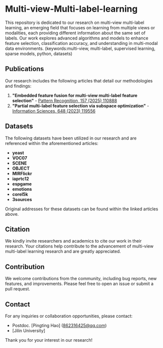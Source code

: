 # Multi-view-Multi-label-learning
This repository is dedicated to our research on multi-view multi-label learning, an emerging field that focuses on learning from multiple views or modalities, each providing different information about the same set of labels. Our work explores advanced algorithms and models to enhance feature selection, classification accuracy, and understanding in multi-modal data environments.
(keywords:multi-view, multi-label, supervised learning, sparse models, python, datasets)

## Publications

Our research includes the following articles that detail our methodologies and findings:

1. **"Embedded feature fusion for multi-view multi-label feature selection"** - [Pattern Recognition, 157 (2025) 110888](https://www.sciencedirect.com/science/article/pii/S0031320324006393)
3. **"Partial multi-label feature selection via subspace optimization"** - [Information Sciences, 648 (2023) 119556](https://www.journals.elsevier.com/information-sciences)

## Datasets

The following datasets have been utilized in our research and are referenced within the aforementioned articles:

- **yeast**
- **VOC07**
- **SCENE**
- **OBJECT**
- **MIRFlickr**
- **iaprtc12**
- **espgame**
- **emotions**
- **corel5k**
- **3sources**

Original addresses for these datasets can be found within the linked articles above.

## Citation

We kindly invite researchers and academics to cite our work in their research. Your citations help contribute to the advancement of multi-view multi-label learning research and are greatly appreciated.

## Contribution

We welcome contributions from the community, including bug reports, new features, and improvements. Please feel free to open an issue or submit a pull request.

## Contact

For any inquiries or collaboration opportunities, please contact:

- Postdoc. [Pingting Hao] ([862316425@qq.com](mailto:haopingting@jlu.edu.cn))
- [Jilin University]

Thank you for your interest in our research!



